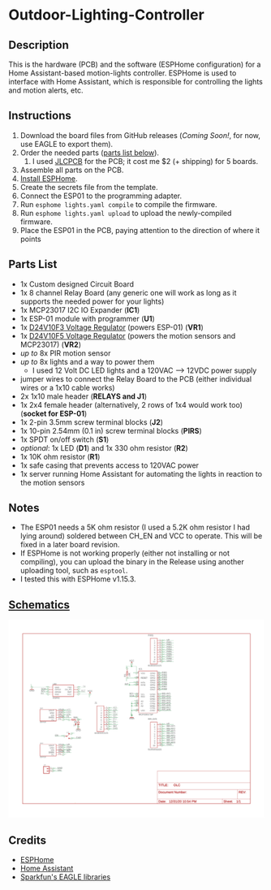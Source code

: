 # Outdoor-Lighting-Controller

## Description

This is the hardware (PCB) and the software (ESPHome configuration) for a Home Assistant-based motion-lights controller. ESPHome is used to interface with Home Assistant, which is responsible for controlling the lights and motion alerts, etc.

## Instructions

1. Download the board files from GitHub releases (_Coming Soon!_, for now, use EAGLE to export them).
2. Order the needed parts ([parts list below](#parts-list)).
    1. I used [JLCPCB](jlcpcb.com) for the PCB; it cost me $2 (+ shipping) for 5 boards.
3. Assemble all parts on the PCB.
4. [Install ESPHome](https://esphome.io/guides/getting_started_command_line.html#getting-started-with-esphome).
5. Create the secrets file from the template.
6. Connect the ESP01 to the programming adapter.
7. Run `esphome lights.yaml compile` to compile the firmware.
8. Run `esphome lights.yaml upload` to upload the newly-compiled firmware.
9. Place the ESP01 in the PCB, paying attention to the direction of where it points

## Parts List

-   1x Custom designed Circuit Board
-   1x 8 channel Relay Board (any generic one will work as long as it supports the needed power for your lights)
-   1x MCP23017 I2C IO Expander (**IC1**)
-   1x ESP-01 module with programmer (**U1**)
-   1x [D24V10F3 Voltage Regulator](https://www.pololu.com/product/2830) (powers ESP-01) (**VR1**)
-   1x [D24V10F5 Voltage Regulator](https://www.pololu.com/product/2831) (powers the motion sensors and MCP23017) (**VR2**)
-   _up to_ 8x PIR motion sensor
-   _up to_ 8x lights and a way to power them
    -   I used 12 Volt DC LED lights and a 120VAC --> 12VDC power supply
-   jumper wires to connect the Relay Board to the PCB (either individual wires or a 1x10 cable works)
-   2x 1x10 male header (**RELAYS and J1**)
-   1x 2x4 female header (alternatively, 2 rows of 1x4 would work too) (**socket for ESP-01**)
-   1x 2-pin 3.5mm screw terminal blocks (**J2**)
-   1x 10-pin 2.54mm (0.1 in) screw terminal blocks (**PIRS**)
-   1x SPDT on/off switch (**S1**)
-   _optional_: 1x LED (**D1**) and 1x 330 ohm resistor (**R2**)
-   1x 10K ohm resistor (**R1**)
-   1x safe casing that prevents access to 120VAC power
-   1x server running Home Assistant for automating the lights in reaction to the motion sensors

## Notes

-   The ESP01 needs a 5K ohm resistor (I used a 5.2K ohm resistor I had lying around) soldered between CH_EN and VCC to operate. This will be fixed in a later board revision.
-   If ESPHome is not working properly (either not installing or not compiling), you can upload the binary in the Release using another uploading tool, such as `esptool`.
-   I tested this with ESPHome v1.15.3.

## [Schematics](assets/Schematic.pdf)

<img src="assets/Schematic.png" />

## Credits

-   [ESPHome](esphome.io)
-   [Home Assistant](home-assistant.io)
-   [Sparkfun's EAGLE libraries](https://github.com/sparkfun/SparkFun-Eagle-Libraries)
